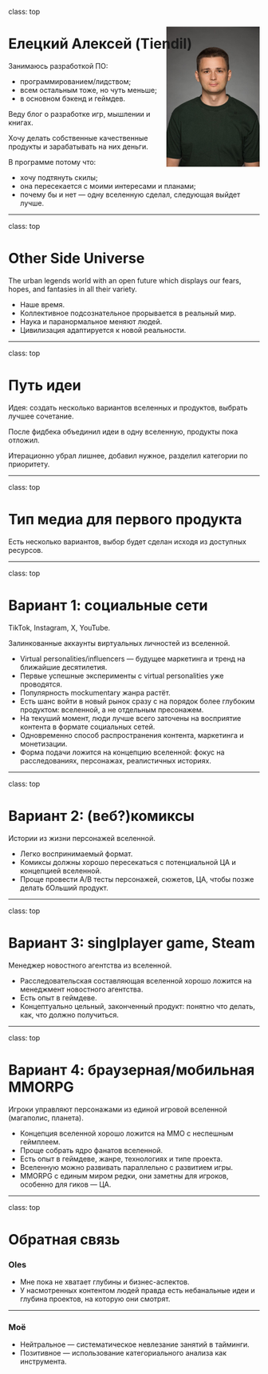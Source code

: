 class: top

# Елецкий Алексей (Tiendil)

<img src="./avatara.jpg" style="height: 20em; float: right; margin-top: -5em;"/>

Занимаюсь разработкой ПО:

- программированием/лидством;
- всем остальным тоже, но чуть меньше;
- в основном бэкенд и геймдев.

Веду блог о разработке игр, мышлении и книгах.

Хочу делать собственные качественные продукты и зарабатывать на них деньги.

В программе потому что:

- хочу подтянуть скилы;
- она пересекается с моими интересами и планами;
- почему бы и нет — одну вселенную сделал, следующая выйдет лучше.

<!-- Написать 3 предложения о себе. "Занимаюсь/увлекаюсь [тем-то], когда вырасту хочу делать [то-то], в программе потому что [вот так вот]".   -->

---
class: top

# Other Side Universe

The urban legends world with an open future which displays our fears, hopes, and fantasies in all their variety.

- Наше время.
- Коллективное подсознательное прорывается в реальный мир.
- Наука и паранормальное меняют людей.
- Цивилизация адаптируется к новой реальности.

<!-- Слайд 2: Написать одно-два предложения про то самое за что мы бились на прошлой неделе "что за парк я строю и какой в нем главный аттракцион". "Я строю Sci-Fi вселенную в недалеком будущем, в которую из пространственно-временной аномалии постоянно валится всякая дичь".-->

---
class: top

# Путь идеи

Идея: создать несколько вариантов вселенных и продуктов, выбрать лучшее сочетание.

После фидбека объединил идеи в одну вселенную, продукты пока отложил.

Итерационно убрал лишнее, добавил нужное, разделил категории по приоритету.

<!-- Слайд 3: Написать несколько предложений о том как изменилась ваша идея или отношение к ней/взгляд на нее (или как идеи не было вообще) с начала программы до сегодняшнего дня. Если вы нихера не поняли, ничего не изменилось, или стало только хуже - это тоже результат. Не надо выдумывать успехи, мы не на заседании правительства. -->

---
class: top

# Тип медиа для первого продукта

Есть несколько вариантов, выбор будет сделан исходя из доступных ресурсов.

<!-- Слайд 4: Написать одно-два предложения о том в каком типе медиа хотите реализовывать эту вселенную (игра, кино, комикс и так далее) и почему. Возможно, есть какие-то аспекты вселенной, которые прямо просятся на реализацию в каком-то типе медиа (типа важная идея вашей вселенной выглядит как готовая игровая механика). -->

---
class: top

# Вариант 1: социальные сети

TikTok, Instagram, X, YouTube.

Залинкованные аккаунты виртуальных личностей из вселенной.

- Virtual personalities/influencers — будущее маркетинга и тренд на ближайшие десятилетия.
- Первые успешные эксперименты с virtual personalities уже проводятся.
- Популярность mockumentary жанра растёт.
- Есть шанс войти в новый рынок сразу с на порядок более глубоким продуктом: вселенной, а не отдельным пресонажем.
- На текуший момент, люди лучше всего заточены на восприятие контента в формате социальных сетей.
- Одновременно способ распространения контента, маркетинга и монетизации.
- Форма подачи ложится на концепцию вселенной: фокус на расследованиях, персонажах, реалистичных историях.

---
class: top

# Вариант 2: (веб?)комиксы

Истории из жизни персонажей вселенной.

- Легко воспринимаемый формат.
- Комиксы должны хорошо пересекаться с потенциальной ЦА и концепцией вселенной.
- Проще провести А/B тесты персонажей, сюжетов, ЦА, чтобы позже делать бОльший продукт.

---
class: top

# Вариант 3: singlplayer game, Steam

Менеджер новостного агентства из вселенной.

- Расследовательская составляющая вселенной хорошо ложится на менеджмент новостного агентства.
- Есть опыт в геймдеве.
- Концептуально цельный, законченный продукт: понятно что делать, как, что должно получиться.

---
class: top

# Вариант 4: браузерная/мобильная ММОRPG

Игроки управляют персонажами из единой игровой вселенной (магаполис, планета).

- Концепция вселенной хорошо ложится на ММО с неспешным геймплеем.
- Проще собрать ядро фанатов вселенной.
- Есть опыт в геймдеве, жанре, технологиях и типе проекта.
- Вселенную можно развивать параллельно с развитием игры.
- MMORPG с единым миром редки, они заметны для игроков, особенно для гиков — ЦА.

---
class: top

# Обратная связь

### Oles

<ul>
    <li>Мне пока не хватает глубины и бизнес-аспектов.</li>
    <li>У насмотренных контентом людей правда есть небанальные идеи и глубина проектов, на которую они смотрят.</li>
</ul>

<hr/>

### Моё
<ul>
    <li>Нейтральное — систематическое невлезание занятий в тайминги.</li>
    <li>Позитивное — использование категориального анализа как инструмента.</li>
</ul>

<!-- Слайд 5: -->
<!--   5.1. Спрашиваете любого из участников "расскажи мне пжлст любое, что вообще запомнилось (хорошее, плохое, смешное, неожиданное) за прошедшее время на программе. От стикера в чате, до гениальной идеи в вашем же проекте или в обсуждении, или какой-то новой информации про вас самих, про других участников, про программу, про меня (ИЛИ ПОЛЯКОВА). Помещаете ответ на слайд. -->
<!--   5.2. Спрашиваете то же самое у себя. Помещаете ответ на слайд. -->

<!-- Презенташку лучше всего сделать в Google Slides и прилепить ссылку на нее в своей строке в той табличке, которую вы собрали в прошлую субботу -->
